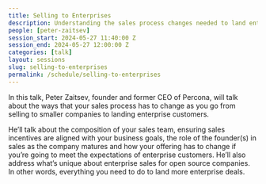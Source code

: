 ```yaml
---
title: Selling to Enterprises
description: Understanding the sales process changes needed to land enterprise customers
people: [peter-zaitsev]
session_start: 2024-05-27 11:40:00 Z
session_end: 2024-05-27 12:00:00 Z
categories: [talk]
layout: sessions
slug: selling-to-enterprises
permalink: /schedule/selling-to-enterprises
---
```


In this talk, Peter Zaitsev, founder and former CEO of Percona, will talk about the ways that your 
sales process has to change as you go from selling to smaller companies to landing enterprise customers. 

He’ll talk about the composition of your sales team, ensuring sales incentives are aligned with your business 
goals, the role of the founder(s) in sales as the company matures and how your offering has to change if you’re 
going to meet the expectations of enterprise customers. He’ll also address what’s unique about enterprise sales 
for open source companies. In other words, everything you need to do to land more enterprise deals. 
